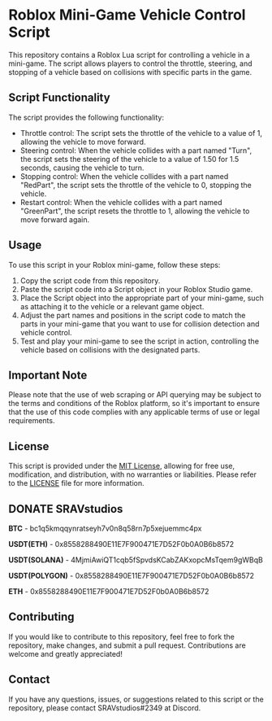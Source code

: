 # Roblox Mini-Game Vehicle Control Script

This repository contains a Roblox Lua script for controlling a vehicle in a mini-game. The script allows players to control the throttle, steering, and stopping of a vehicle based on collisions with specific parts in the game.

## Script Functionality

The script provides the following functionality:

- Throttle control: The script sets the throttle of the vehicle to a value of 1, allowing the vehicle to move forward.
- Steering control: When the vehicle collides with a part named "Turn", the script sets the steering of the vehicle to a value of 1.50 for 1.5 seconds, causing the vehicle to turn.
- Stopping control: When the vehicle collides with a part named "RedPart", the script sets the throttle of the vehicle to 0, stopping the vehicle.
- Restart control: When the vehicle collides with a part named "GreenPart", the script resets the throttle to 1, allowing the vehicle to move forward again.

## Usage

To use this script in your Roblox mini-game, follow these steps:

1. Copy the script code from this repository.
2. Paste the script code into a Script object in your Roblox Studio game.
3. Place the Script object into the appropriate part of your mini-game, such as attaching it to the vehicle or a relevant game object.
4. Adjust the part names and positions in the script code to match the parts in your mini-game that you want to use for collision detection and vehicle control.
5. Test and play your mini-game to see the script in action, controlling the vehicle based on collisions with the designated parts.

## Important Note

Please note that the use of web scraping or API querying may be subject to the terms and conditions of the Roblox platform, so it's important to ensure that the use of this code complies with any applicable terms of use or legal requirements.

## License

This script is provided under the [MIT License](LICENSE), allowing for free use, modification, and distribution, with no warranties or liabilities. Please refer to the [LICENSE](LICENSE) file for more information.
## DONATE SRAVstudios

**BTC** - bc1q5kmqqynratseyh7v0n8q58rn7p5xejuemmc4px

**USDT(ETH)**  - 0x8558288490E11E7F900471E7D52F0b0A0B6b8572

**USDT(SOLANA)**  - 4MjmiAwiQT1cqb5fSpvdsKCabZAKxopcMsTqem9gWBqB

**USDT(POLYGON)**  - 0x8558288490E11E7F900471E7D52F0b0A0B6b8572

**ETH**  - 0x8558288490E11E7F900471E7D52F0b0A0B6b8572
## Contributing

If you would like to contribute to this repository, feel free to fork the repository, make changes, and submit a pull request. Contributions are welcome and greatly appreciated!

## Contact

If you have any questions, issues, or suggestions related to this script or the repository, please contact SRAVstudios#2349 at Discord.

